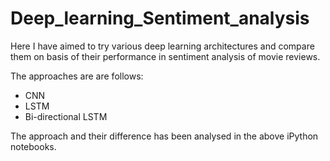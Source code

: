# Deep_learning_Sentiment_analysis
Here I have aimed to try various deep learning architectures and compare them on basis of their performance in sentiment analysis of movie reviews.

<p> The approaches are are follows:</p>
<ul><li>CNN</li><li>LSTM</li><li>Bi-directional LSTM</li></ul>

The approach and their difference has been analysed in the above iPython notebooks.
